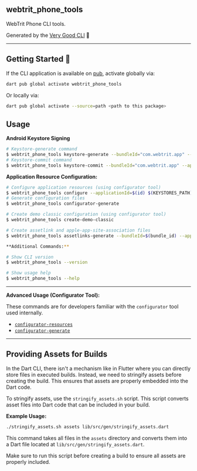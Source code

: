 ## webtrit_phone_tools

WebTrit Phone CLI tools.

Generated by the [Very Good CLI][very_good_cli_link] 🤖

---

## Getting Started 🚀

If the CLI application is available on [pub](https://pub.dev), activate globally via:

```sh
dart pub global activate webtrit_phone_tools
```

Or locally via:

```sh
dart pub global activate --source=path <path to this package>
```

## Usage

**Android Keystore Signing**

```sh
# Keystore-generate command
$ webtrit_phone_tools keystore-generate --bundleId="com.webtrit.app" --appendDirectory ../webtrit_phone_keystores
# Keystore-commit command
$ webtrit_phone_tools keystore-commit --bundleId="com.webtrit.app" --appendDirectory ../webtrit_phone_keystores
```

**Application Resource Configuration:**

```sh
# Configure application resources (using configurator tool)
$ webtrit_phone_tools configure --applicationId=$(id) $(KEYSTORES_PATH) --$(BUILD_FLOW)
# Generate configuration files
$ webtrit_phone_tools configurator-generate

# Create demo classic configuration (using configurator tool)
$ webtrit_phone_tools create-demo-classic

# Create assetlink and apple-app-site-association files
$ webtrit_phone_tools assetlinks-generate --bundleId=$(bundle_id) --appleTeamID=$(team_id) --androidFingerprint=$(SHA256_key) --output=$(out_path) $(metadata_path)

**Additional Commands:**

# Show CLI version
$ webtrit_phone_tools --version

# Show usage help
$ webtrit_phone_tools --help
```

---

**Advanced Usage (Configurator Tool):**

These commands are for developers familiar with the `configurator` tool used internally.

* [`configurator-resources`](./lib/src/commands/configurator_get_resources_command.dart)
* [`configurator-generate`](./lib/src/commands/configurator_generate_command.dart)

---

## Providing Assets for Builds

In the Dart CLI, there isn't a mechanism like in Flutter where you can directly store files in executed builds. Instead, we need to stringify assets before creating the build. This ensures that assets are properly embedded into the Dart code.

To stringify assets, use the `stringify_assets.sh` script. This script converts asset files into Dart code that can be included in your build.

**Example Usage:**

```sh
./stringify_assets.sh assets lib/src/gen/stringify_assets.dart
```

This command takes all files in the `assets` directory and converts them into a Dart file located at `lib/src/gen/stringify_assets.dart`.

Make sure to run this script before creating a build to ensure all assets are properly included.

[very_good_cli_link]: https://github.com/VeryGoodOpenSource/very_good_cli
